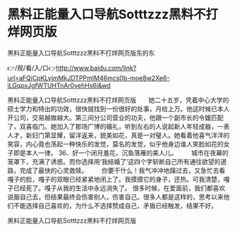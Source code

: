 # 黑料正能量入口导航Sotttzzz黑料不打烊网页版
黑料正能量入口导航Sotttzzz黑料不打烊网页版东的东

👉/观/看/入/口👉http://www.baidu.com/link?url=aFQjCpKLyjmMkJDTPPmIM46mcs0b-moe8w2Xe6-iLGqpxJgfWTUHTnAr0yehHs6i&wd

黑料正能量入口导航Sotttzzz黑料不打烊网页版　　她二十五岁，凭着中心大学的硕士学力和特出的功效，很快就找到一份很好的处事，月给上万。他这时候已本人开公司，交易越做越大。第三间分公司营业的功夫，他跟一个副市长的令媛匹配了，双喜临门。她加入了那场广博的婚礼，听到左右的人说起新人年轻成器，一表人才，新妇门第显耀，留洋返来，貌美如花，真是一对璧人。她看着他喜气洋洋的笑容，内心竟也荡起一种快乐的发觉，莫名的发觉，似乎他身边谁人笑脸如花的女子即是本人一律。
	36、好一个闭月羞花，沉鱼落雁的美人儿。
　　城市在夜幕的笼罩下，充满了诱惑。而你选择用‘我结婚了’这四个字斩断自己所有通往欲望的道路，完成了最快的心灵救赎。
　　你要干什么！我气冲冲地蹿过去，又急忙去看嘎子的脸，嘎子的双眼已经紧紧地闭上了。我摸摸它的身子，还热。可我清楚，嘎子已经死了。嘎子从我的生活中永远消失了。
很多时候，在爱面前，我们都喜欢说服自己去，但结果最终会伤害别人，伤害自己。很多人都是这样的，思考以来他们不能选择自己喜欢的，为什么不选择赞成自己，矛盾已经触发，结果不好。

黑料正能量入口导航Sotttzzz黑料不打烊网页版
